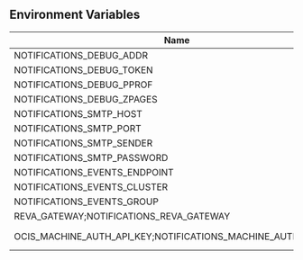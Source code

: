 ## Environment Variables

| Name | Type | Default Value | Description |
|------|------|---------------|-------------|
| NOTIFICATIONS_DEBUG_ADDR | string |  | |
| NOTIFICATIONS_DEBUG_TOKEN | string |  | |
| NOTIFICATIONS_DEBUG_PPROF | bool | false | |
| NOTIFICATIONS_DEBUG_ZPAGES | bool | false | |
| NOTIFICATIONS_SMTP_HOST | string | 127.0.0.1 | |
| NOTIFICATIONS_SMTP_PORT | string | 1025 | |
| NOTIFICATIONS_SMTP_SENDER | string | god@example.com | |
| NOTIFICATIONS_SMTP_PASSWORD | string | godisdead | |
| NOTIFICATIONS_EVENTS_ENDPOINT | string | 127.0.0.1:9233 | |
| NOTIFICATIONS_EVENTS_CLUSTER | string | ocis-cluster | |
| NOTIFICATIONS_EVENTS_GROUP | string | notifications | |
| REVA_GATEWAY;NOTIFICATIONS_REVA_GATEWAY | string | 127.0.0.1:9142 | |
| OCIS_MACHINE_AUTH_API_KEY;NOTIFICATIONS_MACHINE_AUTH_API_KEY | string | change-me-please | |
